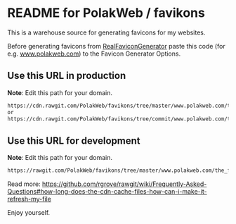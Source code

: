 README for PolakWeb / favikons
============================

This is a warehouse source for generating favicons for my websites.


Before generating favicons from [RealFaviconGenerator](http://realfavicongenerator.net/) paste this code (for e.g. www.polakweb.com) to the Favicon Generator Options.


Use this URL in production
--------------------------

**Note**: Edit this path for your domain.
```html
https://cdn.rawgit.com/PolakWeb/favikons/tree/master/www.polakweb.com/the_favicon
or
https://cdn.rawgit.com/PolakWeb/favikons/tree/commit/www.polakweb.com/the_favicon
```


Use this URL for development
----------------------------
**Note**: Edit this path for your domain.
```html
https://rawgit.com/PolakWeb/favikons/tree/master/www.polakweb.com/the_favicon
```

Read more: https://github.com/rgrove/rawgit/wiki/Frequently-Asked-Questions#how-long-does-the-cdn-cache-files-how-can-i-make-it-refresh-my-file


Enjoy yourself.
